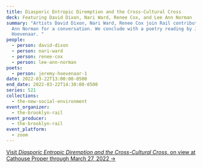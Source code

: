 ```yaml
---
title: Diasporic Entropic Diremption and the Cross-Cultural Cross
deck: Featuring David Dixon, Nari Ward, Renee Cox, and Lee Ann Norman
summary: "Artists David Dixon, Nari Ward, Renee Cox join Rail contributor Lee
  Ann Norman for a conversation. We conclude with a poetry reading by Jeremy
  Hoevenaar. "
people:
  - person: david-dixon
  - person: nari-ward
  - person: renee-cox
  - person: lee-ann-norman
poets:
  - person: jeremy-hoevenaar-1
date: 2022-03-22T13:00:00-0500
end_date: 2022-03-22T14:30:00-0500
series: 521
collections:
  - the-new-social-environment
event_organizer:
  - the-brooklyn-rail
event_producer:
  - the-brooklyn-rail
event_platform:
  - zoom
---
```

[Visit *Diasporic Entropic Diremption and the Cross-Cultural Cross*, on view at Cathouse Proper through March 27, 2022 →](https://www.cathouseproper.com/d-e-d-the-cross-cultural-cross)